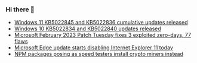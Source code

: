 ### Hi there 👋

<!--START_SECTION:feed-->
* [Windows 11 KB5022845 and KB5022836 cumulative updates released](https://www.bleepingcomputer.com/news/microsoft/windows-11-kb5022845-and-kb5022836-cumulative-updates-released/)
* [Windows 10 KB5022834 and KB5022840 updates released](https://www.bleepingcomputer.com/news/microsoft/windows-10-kb5022834-and-kb5022840-updates-released/)
* [Microsoft February 2023 Patch Tuesday fixes 3 exploited zero-days, 77 flaws](https://www.bleepingcomputer.com/news/microsoft/microsoft-february-2023-patch-tuesday-fixes-3-exploited-zero-days-77-flaws/)
* [Microsoft Edge update starts disabling Internet Explorer 11 today](https://www.bleepingcomputer.com/news/microsoft/microsoft-edge-update-starts-disabling-internet-explorer-11-today/)
* [NPM packages posing as speed testers install crypto miners instead](https://www.bleepingcomputer.com/news/security/npm-packages-posing-as-speed-testers-install-crypto-miners-instead/)
<!--END_SECTION:feed-->

<!--
**frankenk/frankenk** is a ✨ _special_ ✨ repository because its `README.md` (this file) appears on your GitHub profile.

Here are some ideas to get you started:

- 🔭 I’m currently working on ...
- 🌱 I’m currently learning ...
- 👯 I’m looking to collaborate on ...
- 🤔 I’m looking for help with ...
- 💬 Ask me about ...
- 📫 How to reach me: ...
- 😄 Pronouns: ...
- ⚡ Fun fact: ...
-->



